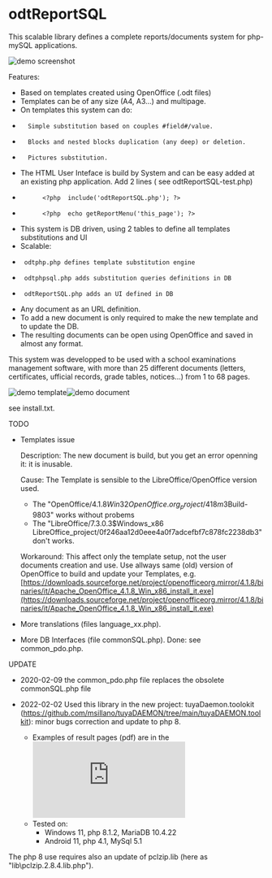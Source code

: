 # odtReportSQL
This scalable library defines a complete reports/documents system  for php-mySQL applications.

![demo screenshot](./demo/img/2017-04-19.210908.shot.png)

Features:
-  Based on templates created using OpenOffice (.odt files)
-  Templates can be of any size (A4, A3...) and multipage.
-  On templates this system can do:
*       Simple substitution based on couples #field#/value.
*       Blocks and nested blocks duplication (any deep) or deletion.
*       Pictures substitution.
-  The HTML User Inteface is build by System and can be easy added at an existing php application. Add 2 lines ( see odtReportSQL-test.php)
*           <?php  include('odtReportSQL.php'); ?>
*           <?php  echo getReportMenu('this_page'); ?>
-  This system is DB driven, using 2 tables to define all templates substitutions and UI
-  Scalable:
*      odtphp.php defines template substitution engine
*      odtphpsql.php adds substitution queries definitions in DB
*      odtReportSQL.php adds an UI defined in DB
-  Any document as an URL definition.
-  To add a new document is only required to make the new template and to update the DB.
-  The resulting documents can be open using OpenOffice and saved in almost any format.
 
This system was developped to be used with a school examinations management software, with more than 25 different documents (letters, certificates, ufficial records, grade tables, notices...) from 1 to 68 pages.

![demo template](./demo/img/2017-04-20.075902.shot.png)![demo document](./demo/img/2017-04-20.080141.shot.png)

see install.txt.


TODO
- Templates issue

  Description: The new document is build, but you get an error openning it: it is inusable.
  
  Cause: The Template is sensible to the LibreOffice/OpenOffice version used.
   - The "OpenOffice/4.1.8$Win32 OpenOffice.org_project/418m3$Build-9803"  works without probems
   - The "LibreOffice/7.3.0.3$Windows_x86 LibreOffice_project/0f246aa12d0eee4a0f7adcefbf7c878fc2238db3" don't works.
  
  Workaround: This affect only the template setup, not the user documents creation and use. 
  Use allways same (old) version of OpenOffice to build and update your Templates, e.g. [https://downloads.sourceforge.net/project/openofficeorg.mirror/4.1.8/binaries/it/Apache_OpenOffice_4.1.8_Win_x86_install_it.exe](https://downloads.sourceforge.net/project/openofficeorg.mirror/4.1.8/binaries/it/Apache_OpenOffice_4.1.8_Win_x86_install_it.exe)
  
- More translations (files language_xx.php).
- More DB Interfaces (file commonSQL.php). Done: see common_pdo.php.

UPDATE
 - 2020-02-09  the common_pdo.php file replaces the obsolete commonSQL.php  file

 - 2022-02-02 Used this library in the new project: tuyaDaemon.toolokit (https://github.com/msillano/tuyaDAEMON/tree/main/tuyaDAEMON.toolkit): minor bugs correction and update to php 8.
   - Examples of result pages (pdf) are in the ![wiki](https://github.com/msillano/tuyaDAEMON/blob/main/devices/ACmeter/device_ACmeter.pdf)
   - Tested on:
      - Windows 11, php 8.1.2, MariaDB 10.4.22
      - Android 11, php 4.1,  MySql 5.1
      
 The php 8 use requires also an update of pclzip.lib (here as  "lib\pclzip.2.8.4.lib.php").
 
